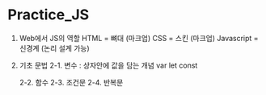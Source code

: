 # Practice_JS

1. Web에서 JS의 역할
    HTML = 뼈대 (마크업)
    CSS = 스킨 (마크업)
    Javascript = 신경계 (논리 설계 가능)

2. 기초 문법
    2-1. 변수 : 상자안에 값을 담는 개념
        var
        let
        const
        
    2-2. 함수
    2-3. 조건문
    2-4. 반복문